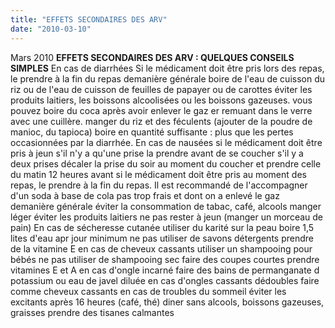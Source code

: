```yaml
---
title: "EFFETS SECONDAIRES DES ARV"
date: "2010-03-10"
---
```


Mars 2010 **EFFETS SECONDAIRES DES ARV : QUELQUES CONSEILS SIMPLES** En cas de diarrhées Si le médicament doit être pris lors des repas, le prendre à la fin du repas demanière générale boire de l'eau de cuisson du riz ou de l'eau de cuisson de feuilles de papayer ou de carottes éviter les produits laitiers, les boissons alcoolisées ou les boissons gazeuses. vous pouvez boire du coca après avoir enlever le gaz er remuant dans le verre avec une cuillère. manger du riz et des féculents (ajouter de la poudre de manioc, du tapioca) boire en quantité suffisante : plus que les pertes occasionnées par la diarrhée. En cas de nausées si le médicament doit être pris à jeun s'il n'y a qu'une prise la prendre avant de se coucher s'il y a deux prises décaler la prise du soir au moment du coucher et prendre celle du matin 12 heures avant si le médicament doit être pris au moment des repas, le prendre à la fin du repas. Il est recommandé de l'accompagner d'un soda à base de cola pas trop frais et dont on a enlevé le gaz demanière générale éviter la consommation de tabac, café, alcools manger léger éviter les produits laitiers ne pas rester à jeun (manger un morceau de pain) En cas de sécheresse cutanée utiliser du karité sur la peau boire 1,5 lites d'eau apr jour minimum ne pas utiliser de savons détergents prendre de la vitamine E en cas de cheveux cassants utiliser un shampooing pour bébés ne pas utiliser de shampooing sec faire des coupes courtes prendre vitamines E et A en cas d'ongle incarné faire des bains de permanganate d potassium ou eau de javel diluée en cas d'ongles cassants dédoubles faire comme cheveux cassants en cas de troubles du sommeil éviter les excitants après 16 heures (café, thé) diner sans alcools, boissons gazeuses, graisses prendre des tisanes calmantes